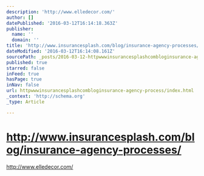 ```yaml
---
description: 'http://www.elledecor.com/'
author: []
datePublished: '2016-03-12T16:14:18.363Z'
publisher:
  name: ''
  domain: ''
title: 'http://www.insurancesplash.com/blog/insurance-agency-processes/'
dateModified: '2016-03-12T16:14:08.161Z'
sourcePath: _posts/2016-03-12-httpwwwinsurancesplashcombloginsurance-agency-process.md
published: true
starred: false
inFeed: true
hasPage: true
inNav: false
url: httpwwwinsurancesplashcombloginsurance-agency-process/index.html
_context: 'http://schema.org'
_type: Article

---
```

# http://www.insurancesplash.com/blog/insurance-agency-processes/

http://www.elledecor.com/